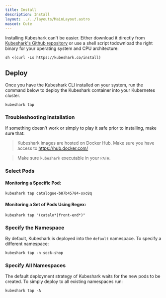 ```yaml
---
title: Install
description: Install
layout: ../../layouts/MainLayout.astro
mascot: Cute
---
```


Installing Kubeshark can't be easier. Either download it directly from [Kubeshark's Github repository](https://github.com/kubeshark/kubeshark) or use a shell script todownload the right binary for your operating system and CPU architecture:

```shell
sh <(curl -Ls https://kubeshark.co/install)
```

## Deploy

Once you have the Kubeshark CLI installed on your system, run the command below to deploy the Kubeshark container into your Kubernetes cluster.

```shell
kubeshark tap
```
### Troubleshooting Installation
If something doesn't work or simply to play it safe prior to installing, make sure that:

> Kubeshark images are hosted on Docker Hub. Make sure you have access to https://hub.docker.com/

> Make sure `kubeshark` executable in your `PATH`.

### Select Pods

#### Monitoring a Specific Pod:

```shell
kubeshark tap catalogue-b87b45784-sxc8q
```

#### Monitoring a Set of Pods Using Regex:

```shell
kubeshark tap "(catalo*|front-end*)"
```

### Specify the Namespace

By default, Kubeshark is deployed into the `default` namespace.
To specify a different namespace:

```
kubeshark tap -n sock-shop
```

### Specify All Namespaces

The default deployment strategy of Kubeshark waits for the new pods
to be created. To simply deploy to all existing namespaces run:

```
kubeshark tap -A
```
